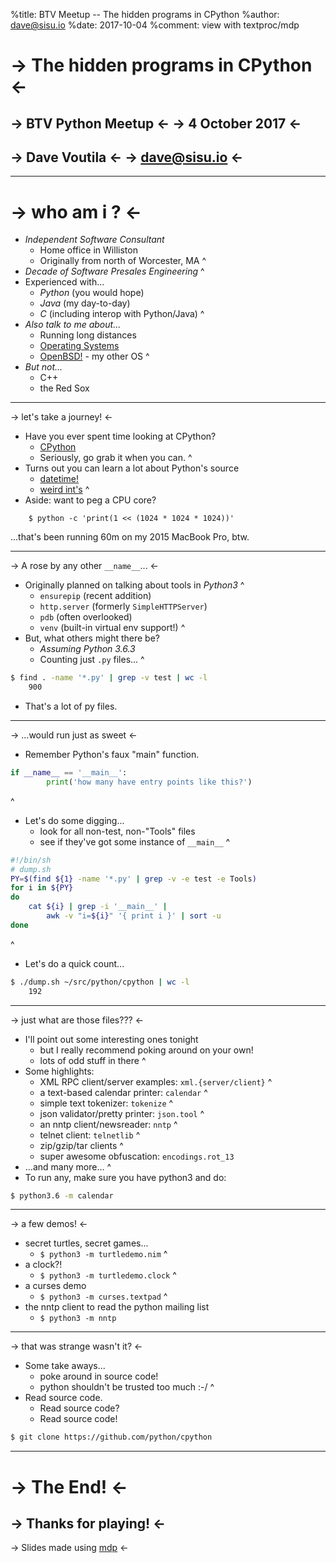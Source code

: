 %title: BTV Meetup -- The hidden programs in CPython
%author: dave@sisu.io
%date: 2017-10-04
%comment: view with textproc/mdp

-> The hidden programs in CPython <-
===

-> BTV Python Meetup <-
-> 4 October 2017 <-
---

-> Dave Voutila <-
-> dave@sisu.io <-
---

---

-> who am i ? <-
===

* *Independent Software Consultant*
  - Home office in Williston
  - Originally from north of Worcester, MA
^
* *Decade of Software Presales Engineering*
^
* Experienced with...
  - *Python* (you would hope)
  - *Java* (my day-to-day)
  - *C* (including interop with Python/Java)
^
* *Also talk to me about...*
  - Running long distances
  - [Operating Systems](http://pages.cs.wisc.edu/~remzi/OSTEP/)
  - [OpenBSD!](https://openbsd.org) - my other OS
^
* *But not...*
  - C++
  - the Red Sox

---
-> let's take a journey!  <-

* Have you ever spent time looking at CPython?
  - [CPython](https://github.com/python/cpython)
  - Seriously, go grab it when you can.
^
* Turns out you can learn a lot about Python's source
  - [datetime!](https://voutilad.github.io/meetups/datetime/datetime.pdf)
  - [weird int's](https://kate.io/blog/2017/08/22/weird-python-integers/)
^
* Aside: want to peg a CPU core?

```
    $ python -c 'print(1 << (1024 * 1024 * 1024))'
```

...that's been running 60m on my 2015 MacBook Pro, btw.


---
-> A rose by any other  `__name__`... <-

* Originally planned on talking about tools in *Python3*
^
  - `ensurepip` (recent addition)
  - `http.server` (formerly `SimpleHTTPServer`)
  - `pdb` (often overlooked)
  - `venv` (built-in virtual env support!)
^
* But, what others might there be?
  - *Assuming Python 3.6.3*
  - Counting just `.py` files...
^

```bash
$ find . -name '*.py' | grep -v test | wc -l
    900
```

* That's a lot of py files.


---
-> ...would run just as sweet <-

* Remember Python's faux "main" function.

```python
if __name__ == '__main__':
        print('how many have entry points like this?')
```
^

* Let's do some digging...
  - look for all non-test, non-"Tools" files
  - see if they've got some instance of `__main__`
^

```bash
#!/bin/sh
# dump.sh
PY=$(find ${1} -name '*.py' | grep -v -e test -e Tools)
for i in ${PY}
do
    cat ${i} | grep -i '__main__' |
        awk -v "i=${i}" '{ print i }' | sort -u
done
```
^

* Let's do a quick count...

```bash
$ ./dump.sh ~/src/python/cpython | wc -l
    192
```

---
-> just what are those files??? <-

* I'll point out some interesting ones tonight
  - but I really recommend poking around on your own!
  - lots of odd stuff in there
^
* Some highlights:
  - XML RPC client/server examples: `xml.{server/client}`
^
  - a text-based calendar printer: `calendar`
^
  - simple text tokenizer: `tokenize`
^
  - json validator/pretty printer: `json.tool`
^
  - an nntp client/newsreader: `nntp`
^
  - telnet client: `telnetlib`
^
  - zip/gzip/tar clients
^
  - super awesome obfuscation: `encodings.rot_13`
* ...and many more...
^
* To run any, make sure you have python3 and do:

```bash
$ python3.6 -m calendar
```

---
-> a few demos! <-

* secret turtles, secret games...
  - `$ python3 -m turtledemo.nim`
^
* a clock?!
  - `$ python3 -m turtledemo.clock`
^
* a curses demo
  - `$ python3 -m curses.textpad`
^
* the nntp client to read the python mailing list
  - `$ python3 -m nntp`

---
-> that was strange wasn't it? <-

* Some take aways...
  - poke around in source code!
  - python shouldn't be trusted too much :-/
^
* Read source code.
  - Read source code?
  - Read source code!

```bash
$ git clone https://github.com/python/cpython
```

---
-> The End! <-
===

-> Thanks for playing! <-
---



-> Slides made using [mdp](https://github.com/visit1985/mdp) <-
